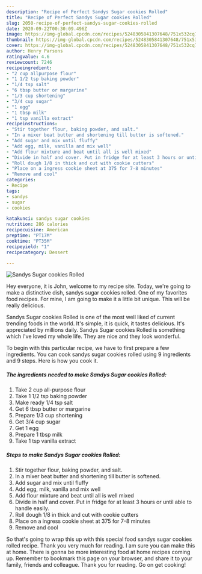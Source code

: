 ```yaml
---
description: "Recipe of Perfect Sandys Sugar cookies Rolled"
title: "Recipe of Perfect Sandys Sugar cookies Rolled"
slug: 2050-recipe-of-perfect-sandys-sugar-cookies-rolled
date: 2020-09-22T00:30:09.496Z
image: https://img-global.cpcdn.com/recipes/5248305841307648/751x532cq70/sandys-sugar-cookies-rolled-recipe-main-photo.jpg
thumbnail: https://img-global.cpcdn.com/recipes/5248305841307648/751x532cq70/sandys-sugar-cookies-rolled-recipe-main-photo.jpg
cover: https://img-global.cpcdn.com/recipes/5248305841307648/751x532cq70/sandys-sugar-cookies-rolled-recipe-main-photo.jpg
author: Henry Parsons
ratingvalue: 4.6
reviewcount: 7246
recipeingredient:
- "2 cup allpurpose flour"
- "1 1/2 tsp baking powder"
- "1/4 tsp salt"
- "6 tbsp butter or margarine"
- "1/3 cup shortening"
- "3/4 cup sugar"
- "1 egg"
- "1 tbsp milk"
- "1 tsp vanilla extract"
recipeinstructions:
- "Stir together flour, baking powder, and salt."
- "In a mixer beat butter and shortening till butter is softened."
- "Add sugar and mix until fluffy"
- "Add egg, milk, vanilla and mix well"
- "Add flour mixture and beat until all is well mixed"
- "Divide in half and cover. Put in fridge for at least 3 hours or until able to handle easily."
- "Roll dough 1/8 in thick and cut with cookie cutters"
- "Place on a ingress cookie sheet at 375 for 7-8 minutes"
- "Remove and cool"
categories:
- Recipe
tags:
- sandys
- sugar
- cookies

katakunci: sandys sugar cookies 
nutrition: 286 calories
recipecuisine: American
preptime: "PT17M"
cooktime: "PT35M"
recipeyield: "1"
recipecategory: Dessert

---
```



![Sandys Sugar cookies Rolled](https://img-global.cpcdn.com/recipes/5248305841307648/751x532cq70/sandys-sugar-cookies-rolled-recipe-main-photo.jpg)

Hey everyone, it is John, welcome to my recipe site. Today, we're going to make a distinctive dish, sandys sugar cookies rolled. One of my favorites food recipes. For mine, I am going to make it a little bit unique. This will be really delicious.



Sandys Sugar cookies Rolled is one of the most well liked of current trending foods in the world. It's simple, it is quick, it tastes delicious. It's appreciated by millions daily. Sandys Sugar cookies Rolled is something which I've loved my whole life. They are nice and they look wonderful.


To begin with this particular recipe, we have to first prepare a few ingredients. You can cook sandys sugar cookies rolled using 9 ingredients and 9 steps. Here is how you cook it.

<!--inarticleads1-->

##### The ingredients needed to make Sandys Sugar cookies Rolled:

1. Take 2 cup all-purpose flour
1. Take 1 1/2 tsp baking powder
1. Make ready 1/4 tsp salt
1. Get 6 tbsp butter or margarine
1. Prepare 1/3 cup shortening
1. Get 3/4 cup sugar
1. Get 1 egg
1. Prepare 1 tbsp milk
1. Take 1 tsp vanilla extract




<!--inarticleads2-->

##### Steps to make Sandys Sugar cookies Rolled:

1. Stir together flour, baking powder, and salt.
1. In a mixer beat butter and shortening till butter is softened.
1. Add sugar and mix until fluffy
1. Add egg, milk, vanilla and mix well
1. Add flour mixture and beat until all is well mixed
1. Divide in half and cover. Put in fridge for at least 3 hours or until able to handle easily.
1. Roll dough 1/8 in thick and cut with cookie cutters
1. Place on a ingress cookie sheet at 375 for 7-8 minutes
1. Remove and cool




So that's going to wrap this up with this special food sandys sugar cookies rolled recipe. Thank you very much for reading. I am sure you can make this at home. There is gonna be more interesting food at home recipes coming up. Remember to bookmark this page on your browser, and share it to your family, friends and colleague. Thank you for reading. Go on get cooking!
